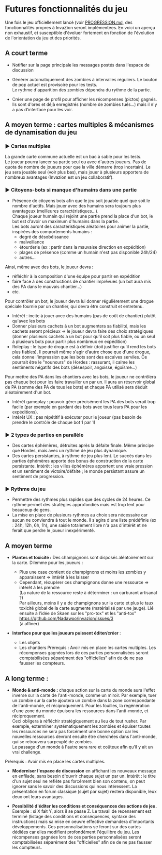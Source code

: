 # Futures fonctionnalités du jeu
Une fois le jeu officiellement lancé (voir [PROGRESSION.md](PROGRESSION.md), des fonctionnalités
propres à InvaZion seront implémentées. En voici un aperçu non exhaustif, et susceptible
d'évoluer fortement en fonction de l'évolution de l'orientation du jeu et des priorités.

## A court terme

* Notifier sur la page principale les messages postés dans l'espace de discussion

* Générer automatiquement des zombies à intervalles réguliers. Le bouton de pop actuel est provisoire pour les tests.  
Le rythme d'apparition des zombies dépendra du rythme de la partie.

* Créer une page de profil pour afficher les récompenses (pictos) gagnés. Ils sont d'ores et déjà enregistrés (nombre de zombies tués...) mais il n'y a pas d'interface pour les voir.

## A moyen terme : cartes multiples & mécanismes de dynamisation du jeu

### ► Cartes multiples
La grande carte commune actuelle est un bac à sable pour les tests.   
Le joueur pourra lancer sa partie seul ou avec d'autres joueurs. Pas de quota de nombre de joueurs pour que la ville démarre (trop incertain). Le jeu sera jouable seul (voir plus bas), mais jouer à plusieurs apportera de nombreux avantages (Invazion est un jeu collaboratif).

### ► Citoyens-bots si manque d'humains dans une partie
* Présence de citoyens bots afin que le jeu soit jouable quel que soit le nombre d'actifs. Mais jouer avec des humains sera toujours plus avantageux (meilleures caractéristiques...).   
Chaque joueur humain qui rejoint une partie prend la place d'un bot, le but est d'avoir un maximum d'humains dans la partie.  
Les bots auront des caractéristiques aléatoires pour animer la partie, inspirées des comportements humains :
	* degré de désobéissance
	* malveillance
	* étourderie (ex : partir dans la mauvaise direction en expédition)
	* plages de présence (comme un humain n'est pas disponible 24h/24)
	* autres...     	
	
Ainsi, même avec des bots, le joueur devra :
   - réfléchir à la composition d'une équipe pour partir en expédition
   - faire face à des constructions de chantier imprévues (un bot aura mis des PA dans le mauvais chantier...)
   - etc.
   
Pour contrôler un bot, le joueur devra lui donner régulièrement une drogue spéciale fournie par un chantier, qui devra être construit et entretenu.
   - Intérêt : incite à jouer avec des humains (pas de coût de chantier) plutôt qu'avec les bots
   - Donner plusieurs cachets à un bot augmentera sa fiabilité, mais les cachets seront précieux => le joueur devra faire des choix stratégiques (donner plusieurs cachets a un bot pour qu'il soit plus fiable, ou un seul à plusieurs bots pour partir plus nombreux en expédition)
   - Roleplay : le type de drogue est à définir (doit justifier qu'il rend les bots plus fiables). Il pourrait même s'agir d'autre chose que d'une drogue, cela donne l'impression que les bots sont des escalves serviles. Ce pourrait être le "nounours" de Hordes : rassurant, il calme les sentiments négatifs des bots (désespoir, angoisse, égoïsme...)
   
Pour mettre des PA dans les chantiers avec les bots, le joueur ne contrôlera pas chaque bot pour les faire travailler un par un. Il aura un réservoir global de PA (somme des PA de tous les bots) et chaque PA utilisé sera déduit aléatoirement d'un bot.
   - Intérêt gameplay : pouvoir gérer précisément les PA des bots serait trop facile (par exemple en gardant des bots avec tous leurs PA pour les expéditions). 
   - Intérêt UX : pas répétitif à exécuter pour le joueur (pas besoin de prendre le contrôle de chaque bot 1 par 1)
   

### ► 2 types de parties en parallèle
* Des cartes éphémères, détruites après la défaite finale. Même principe que Hordes, mais avec un rythme de jeu plus dynamique. 
* Des cartes persistantes, à rythme de jeu plus lent. Le succès dans les parties éphémères apporte des bonus de construction de la carte persistante.
Intérêt : les villes éphémères apportent une vraie pression et un sentiment de victoire/défaite ; le monde persistant assure un sentiment de progression.

### ► Rythme du jeu
   * Permettre des rythmes plus rapides que des cycles de 24 heures. Ce rythme permet des stratégies  approfondies mais est trop lent pour beaucoup de gens.
   * La mise en place de plusieurs rythmes au choix sera nécessaire car aucun ne conviendra à tout le monde. Il s'agira d'une liste prédéfinie (ex : 24h, 12h, 6h, 1h), une saisie totalement libre n'a pas d'intérêt et ne ferait que perdre le joueur inexpérimenté.


## A moyen terme

* **Plantes et toxicité :** 
Des champignons sont disposés aléatoirement sur la carte. Dilemme pour les joueurs :
   - Plus une case contient de champignons et moins les zombies y apparaissent => intérêt à les laisser
   - Cependant, récupérer ces champignons donne une ressource => intérêt à les prendre   
   (La nature de la ressource reste à déterminer : un carburant artisanal ?)   
Par ailleurs, moins il y a de champignons sur la carte et plus le taux toxicité global de la carte augmente (matérialisé par une jauge). Lié ensuite à l'idée de Skaen sur les "pro-tox" et les "anti-tox" https://github.com/Nadawoo/invazion/issues/3   
(à affiner)

* **Interface pour que les joueurs puissent éditer/créer :**
	* Les objets
	* Les chantiers
Prérequis : Avoir mis en place les cartes multiples. Les récompenses gagnées lors de ces parties personnalisées seront comptabilisées séparément des "officielles" afin de de ne pas fausser les compteurs.

## A long terme : 

* **Monde & anti-monde :** chaque action sur la carte du monde aura l'effet inverse sur la carte de l'anti-monde, comme un miroir. Par exemple, tuer un zombie sur la carte ajoutera un zombie dans la zone correspondante de l'anti-monde, et réciproquement. Pour les fouilles, la regénération d'une zone du monde épuisera les ressources dans l'anti-monde, et réciproquement.  
Ceci obligera à réfléchir stratégiquement au lieu de tout rusher. Par exemple, exterminer systématiquement les zombies et épuiser toutes les ressources ne sera pas forcément une bonne option car les nouvelles ressources devront ensuite être cherchées dans l'anti-monde, qui se retrouvera surpeuplé de zombies.  
Le passage d'un monde à l'autre sera rare et coûteux afin qu'il y ait un vrai challenge.

Prérequis : Avoir mis en place les cartes multiples.

* **Moderniser l'espace de discussion** en affichant les nouveaux message en enfilade, sans besoin d'ouvrir chaque sujet un par un. Intérêt : le titre d'un sujet seul ne reflète pas forcément bien son contenu, on peut ignorer sans le savoir des discussions qui nous intéressent.
La présentation en forum classique (sujet par sujet) restera disponible, leux deux ont leurs avantages. 

* **Possibilité d'éditer les conditions et conséquences des actions de jeu.** Exemple : si X fait Y, alors il se passe Z. Le travail de recensement est terminé (listage des conditions et conséquences, syntaxe des instructions) mais sa mise en oeuvre effective demandera d'importants développements.
Ces personnalisations se feront sur des cartes dédiées car elles modifient profondément l'équilibre du jeu. Les récompenses gagnées lors de ces parties personnalisées seront comptabilisées séparément des "officielles" afin de de ne pas fausser les compteurs.

